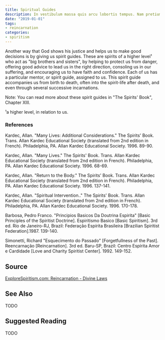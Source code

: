 ```yaml
---
title: Spiritual Guides
description: In vestibulum massa quis arcu lobortis tempus. Nam pretium arcu in odio vulputate luctus.
date: "2019-01-01"
tags:
- reincarnation
categories:
- spiritism
---
```


Another way that God shows his justice and helps us to make good decisions is by giving us spirit guides. These are spirits of a higher level¹ who act as "big brothers and sisters", by helping to protect us from danger, offering good advice to lead us in the right direction, consoling us in our suffering, and encouraging us to have faith and confidence. Each of us has a particular mentor, or spirit guide, assigned to us. This spirit guide accompanies us from birth to death, often into the spirit-life after death, and even through several successive incarnations.  

Note: You can read more about these spirit guides in "The Spirits' Book", Chapter XIII.

¹a higher level, in relation to us.
	     	

### References
Kardec, Allan. "Many Lives: Additional Considerations." The Spirits' Book.  Trans. Allan Kardec Educational Society (translated from 2nd edition in French). Philadelphia, PA. Allan Kardec Educational Society. 1996. 89-90.

Kardec, Allan. "Many Lives." The Spirits' Book.  Trans. Allan Kardec Educational Society (translated from 2nd edition in French). Philadelphia, PA. Allan Kardec Educational Society. 1996. 68-69.

Kardec, Allan. "Return to the Body." The Spirits' Book.  Trans. Allan Kardec Educational Society (translated from 2nd edition in French). Philadelphia, PA. Allan Kardec Educational Society. 1996. 137-141.

Kardec, Allan. "Spiritual Intervention.." The Spirits' Book.  Trans. Allan Kardec Educational Society (translated from 2nd edition in French). Philadelphia, PA. Allan Kardec Educational Society. 1996. 170-178.

Barbosa, Pedro Franco. "Principios Basicos Da Doutrina Espirita" [Basic Principles of the Spiritist Doctrine].  Espiritismo Basico [Basic Spiritism]. 3rd ed. Rio de Janeiro-RJ, Brazil: Federação Espírita Brasileira [Brazilian Spiritist Federation].1987. 139-140.

Simonetti, Richard "Esquecimento do Passado" [Forgetfullness of the Past]. Reencarnação [Reincarnation]. 3rd ed. Baru-SP, Brazil: Centro Espírita Amor e Cardidade [Love and Charity Spiritist Center]. 1992. 149-152.



## Source
[ExploreSpiritism.com: Reincarnation - Divine Laws](http://file://www.explorespiritism.com/Philosophy_Divine%20Justice_Introduction.htm)


## See Also
TODO


## Suggested Reading
TODO


